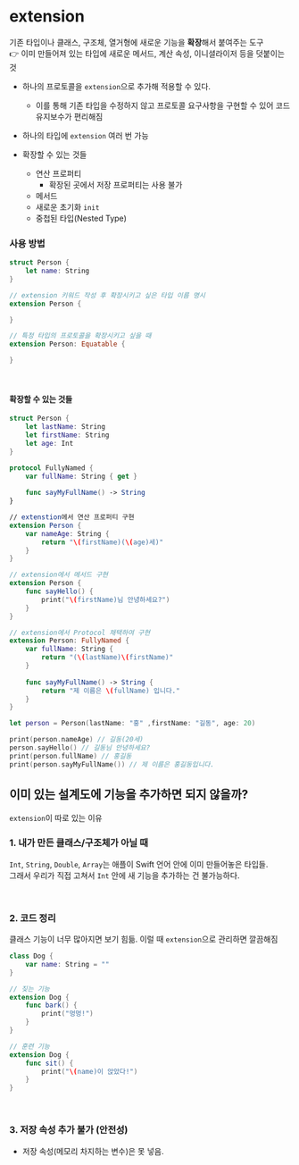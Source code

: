 # extension
기존 타입이나 클래스, 구조체, 열거형에 새로운 기능을 **확장**해서 붙여주는 도구 <br>
👉 이미 만들어져 있는 타입에 새로운 메서드, 계산 속성, 이니셜라이저 등을 덧붙이는 것

- 하나의 프로토콜을 `extension`으로 추가해 적용할 수 있다.
	
    - 이를 통해 기존 타입을 수정하지 않고 프로토콜 요구사항을 구현할 수 있어 코드 유지보수가 편리해짐
- 하나의 타입에 `extension` 여러 번 가능
- 확장할 수 있는 것들
	
    - 연산 프로퍼티
    	- 확장된 곳에서 저장 프로퍼티는 사용 불가
    - 메서드
    - 새로운 초기화 `init`
    - 중첩된 타입(Nested Type)
    
    
### 사용 방법
```swift
struct Person {
	let name: String
}

// extension 키워드 작성 후 확장시키고 싶은 타입 이름 명시
extension Person {

}

// 특정 타입의 프로토콜을 확장시키고 싶을 때
extension Person: Equatable {

}
```

<br>
 

#### 확장할 수 있는 것들
```swift
struct Person {	
	let lastName: String
    let firstName: String
    let age: Int
}

protocol FullyNamed {
	var fullName: String { get }
    
    func sayMyFullName() -> String
}

// extenstion에서 연산 프로퍼티 구현
extension Person {
	var nameAge: String {
    	return "\(firstName)(\(age)세)"
    }
}

// extension에서 메서드 구현
extension Person {
	func sayHello() {	
    	print("\(firstName)님 안녕하세요?")
    }
}

// extension에서 Protocol 채택하여 구현
extension Person: FullyNamed {
	var fullName: String {
    	return "(\(lastName)\(firstName)"
    }
	
    func sayMyFullName() -> String {
    	return "제 이름은 \(fullName) 입니다."
    }
}

let person = Person(lastName: "홍" ,firstName: "길동", age: 20)

print(person.nameAge) // 길동(20세)
person.sayHello() // 길동님 안녕하세요?
print(person.fullName) // 홍길동 
print(person.sayMyFullName()) // 제 이름은 홍길동입니다.
```

##  이미 있는 설계도에 기능을 추가하면 되지 않을까?
`extension`이 따로 있는 이유

### 1. 내가 만든 클래스/구조체가 아닐 때
`Int`, `String`, `Double`, `Array`는 애플이 Swift 언어 안에 이미 만들어놓은 타입들. <br>
그래서 우리가 직접 고쳐서 `Int` 안에 새 기능을 추가하는 건 불가능하다.

<br>


### 2. 코드 정리 
클래스 기능이 너무 많아지면 보기 힘듦.
이럴 때 `extension`으로 관리하면 깔끔해짐
```swift
class Dog {
    var name: String = ""
}

// 짖는 기능
extension Dog {
    func bark() {
        print("멍멍!")
    }
}

// 훈련 기능
extension Dog {
    func sit() {
        print("\(name)이 앉았다!")
    }
}

```

<br>

### 3. 저장 속성 추가 불가 (안전성)
- 저장 속성(메모리 차지하는 변수)은 못 넣음.
